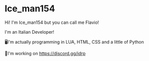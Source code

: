 # Ice_man154

Hi! I'm Ice_man154 but you can call me Flavio!

I'm an Italian Developer!

🖥️I'm actually programming in LUA, HTML, CSS and a little of Python

🧑I'm working on https://discord.gg/idrp

